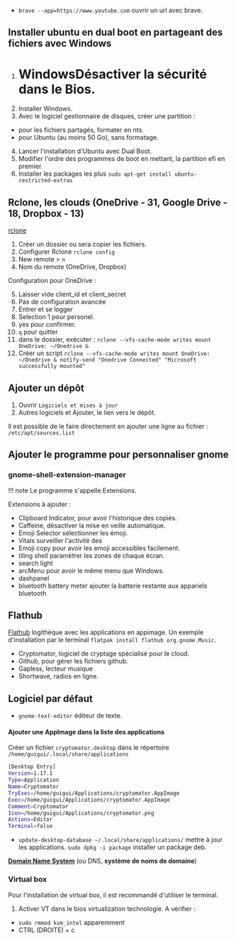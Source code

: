 
- `brave --app=https://www.youtube.com` ouvrir un url avec brave.
## Installer ubuntu en dual boot en partageant des fichiers avec Windows

1. # WindowsDésactiver la sécurité dans le Bios.
2. Installer Windows.
3. Avec le logiciel gestionnaire de disques, créer une partition :
  * pour les fichiers partagés, formater en nts.
  * pour Ubuntu (au moins 50 Go), sans formatage.
4. Lancer l'installation d'Ubuntu avec Dual Boot.
5. Modifier l'ordre des programmes de boot en mettant, la partition efi en premier.
6. Installer les packages les plus `sudo apt-get install ubuntu-restricted-extras`
## Rclone, les clouds (OneDrive - 31, Google Drive - 18, Dropbox - 13)

[rclone](https://rclone.org/downloads/)

1. Créer un dossier ou sera copier les fichiers.
2. Configurer Rclone `rclone config`
3. New remote > `n`
4. Nom du remote (OneDrive, Dropbox)

Configuration pour OneDrive :

5. Laisser vide client_id et client_secret
6. Pas de configuration avancée
7. Entrer et se logger
8. Selection 1 pour personel.
9. yes pour confirmer.
10. `q` pour quitter
11. dans le dossier, exécuter : `rclone --vfs-cache-mode writes mount OneDrive: ~/Onedrive &`
12. Créer un script `rclone --vfs-cache-mode writes mount OneDrive: ~/Onedrive & notify-send "Onedrive Connected" "Microsoft successfully mounted"`
## Ajouter un dépôt

1. Ouvrir `Logiciels et mises à jour`
2. Autres logiciels et Ajouter, le lien vers le dépôt.

Il est possible de le faire directement en ajouter une ligne au fichier : 
`/etc/apt/sources.list`
## Ajouter le programme pour personnaliser gnome

### gnome-shell-extension-manager

!!! note
	Le programme s'appelle Extensions.

Extensions à ajouter :

* Clipboard Indicator, pour avoir l'historique des copiés.
* Caffeine, désactiver la mise en veille automatique.
* Emoji Selector sélectionner les émoji.
* Vitals surveiller l'activité des 
* Emoji copy pour avoir les emoji accessibles facilement.
* tiling shell paramètrer les zones de chaque écran.
* search light
* arcMenu pour avoir le même menu que Windows. 
* dashpanel
* bluetooth battery meter ajouter la batterie restante aux appariels bluetooth

## Flathub

[Flathub](https://flathub.org/) logithèque avec les applications en appimage. Un exemple d'installation par le terminal `flatpak install flathub org.gnome.Music`.

* Cryptomator, logiciel de cryptage spécialisé pour le cloud.
* Github, pour gérer les fichiers github.
* Gapless, lecteur musique
* Shortwave, radios en ligne.
## Logiciel par défaut

* `gnome-text-editor` éditeur de texte.

#### Ajouter une AppImage dans la liste des applications

Créer un fichier `cryptomator.desktop` dans le répertoire `/home/guigui/.local/share/applications`

``` bash
[Desktop Entry]
Version=1.17.1
Type=Application
Name=Cryptomator
TryExec=/home/guigui/Applications/cryptomator.AppImage
Exec=/home/guigui/Applications/cryptomator.AppImage
Comment=Cryptomator
Icon=/home/guigui/Applications/cryptomator.png
Actions=Editor
Terminal=false
```
- `update-desktop-database ~/.local/share/applications/` mettre à jour les applications.
`sudo dpkg -i package` installer un package deb.


**[Domain Name System](https://fr.wikipedia.org/wiki/Domain%20Name%20System "https://fr.wikipedia.org/wiki/Domain Name System")** (ou DNS, **système de noms de domaine**)
### Virtual box

 Pour l'installation de virtual box, il est recommandé d'utiliser le terminal.

1. Activer VT dans le bios virtualization technologie.
A vérifier :

* `sudo rmmod kvm_intel` apparemment 
* CTRL (DROITE) + c